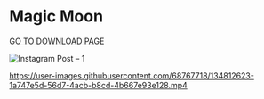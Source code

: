 # Magic Moon
[GO TO DOWNLOAD PAGE](https://dev-yasar.github.io/Magic-moon_apk/)

![Instagram Post – 1](https://user-images.githubusercontent.com/68767718/138893097-0d1e2bc2-8ad0-4232-849f-6948ac5b7cb2.jpg)

https://user-images.githubusercontent.com/68767718/134812623-1a747e5d-56d7-4acb-b8cd-4b667e93e128.mp4


